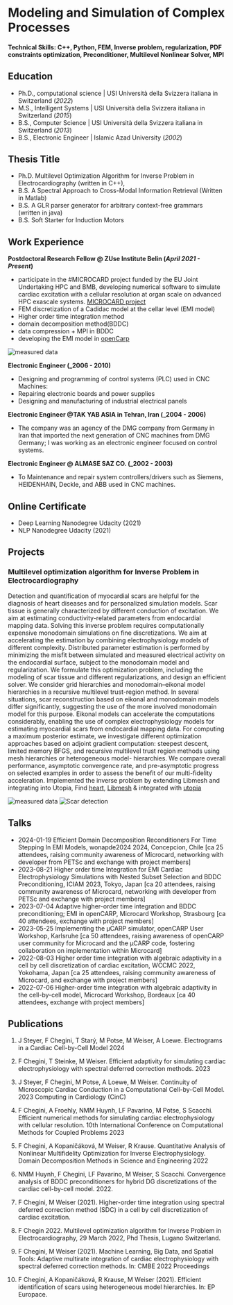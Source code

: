 # Modeling and Simulation of Complex Processes

#### Technical Skills: C++, Python, FEM, Inverse problem, regularization, PDF constraints optimization, Preconditioner, Multilevel Nonlinear Solver, MPI 

## Education
- Ph.D., computational science | USI Università della Svizzera italiana in Switzerland (_2022_)            		
- M.S., Intelligent Systems	| USI Università della Svizzera italiana in Switzerland (_2015_)
- B.S., Computer Science | USI Università della Svizzera italiana in Switzerland (_2013_)
- B.S., Electronic Engineer | Islamic Azad University (_2002_)
  
## Thesis Title

  - Ph.D.  Multilevel Optimization Algorithm for Inverse Problem in Electrocardiography (written in C++), 
  - B.S. A Spectral Approach to Cross-Modal Information Retrieval (Written in Matlab)
  - B.S. A GLR parser generator for arbitrary context-free grammars (written in java)
  - B.S. Soft Starter for Induction Motors

## Work Experience
**Postdoctoral Research Fellow @ ZUse Institute Belin (_April 2021 - Present_)**
- participate in the #MICROCARD project funded by the EU Joint Undertaking HPC and BMB, developing numerical software to simulate cardiac excitation with a cellular resolution at organ scale on advanced HPC exascale systems. [MICROCARD project](https://microcard.eu/index-en.html)
- FEM discretization of a Cadidac model at the cellar level (EMI model)
- Higher order time integration method
- domain decomposition method(BDDC)
- data compression + MPI in BDDC 
- developing the EMI model in [openCarp](https://opencarp.org/)

![measured data](/assets/img/gonzo.png)
  
**Electronic Engineer (_2006 - 2010)**
- Designing and programming of control systems (PLC) used in CNC Machines:
- Repairing electronic boards and power supplies
- Designing and manufacturing of industrial electrical panels

**Electronic Engineer @TAK YAB ASIA in Tehran, Iran (_2004 - 2006)**
- The company was an agency of the DMG company from Germany in Iran that imported the next generation of CNC machines from DMG Germany; I was working as an electronic engineer focused on control systems.

**Electronic Engineer @ ALMASE SAZ CO. (_2002 - 2003)**
- To Maintenance and repair system controllers/drivers such as Siemens, HEIDENHAIN, Deckle, and ABB used in CNC machines.

## Online Certificate
 - Deep Learning Nanodegree Udacity (2021)
 - NLP Nanodegree Udacity (2021)

## Projects
### Multilevel optimization algorithm for Inverse Problem in Electrocardiography
Detection and quantification of myocardial scars are helpful for the diagnosis of heart diseases and for personalized simulation models. Scar tissue is generally characterized by different conduction of excitation. We aim at estimating conductivity-related parameters from endocardial mapping data. Solving this inverse problem requires computationally expensive monodomain simulations on fine discretizations. We aim at accelerating the estimation by combining electrophysiology models of different complexity. Distributed parameter estimation is performed by minimizing the misfit between simulated and measured electrical activity on the endocardial surface, subject to the monodomain model and regularization. We formulate this optimization problem, including the modeling of scar tissue and different regularizations, and design an efficient solver. We consider grid hierarchies and monodomain–eikonal model hierarchies in a recursive multilevel trust-region method. In several situations, scar reconstruction based on eikonal and monodomain models differ significantly, suggesting the use of the more involved monodomain model for this purpose. Eikonal models can accelerate the computations considerably, enabling the use of complex electrophysiology models for estimating myocardial scars from endocardial mapping data. For computing a maximum posterior estimate, we investigate different optimization approaches based on adjoint gradient computation: steepest descent, limited memory BFGS, and recursive multilevel trust region methods using mesh hierarchies or heterogeneous model- hierarchies. We compare overall performance, asymptotic convergence rate, and pre-asymptotic progress on selected examples in order to assess the benefit of our multi-fidelity acceleration. Implemented the inverse problem by extending Libmesh and integrating into Utopia,  Find [heart](https://bitbucket.org/FatemehChe/heart.git), [Libmesh](https://github.com/libMesh/libmesh) & integrated with [utopia](https://bitbucket.org/zulianp/utopia/src/master/) 

![measured data](/assets/img/solution_measured.png)
![Scar detection](/assets/img/target_measured.png)

## Talks
- 2024-01-19 Efficient Domain Decomposition Reconditioners For Time Stepping In EMI Models, wonapde2024 2024, Concepcion, Chile [ca 25 attendees, raising community awareness of Microcard, networking with developer from PETSc and exchange with project members]
- 2023-08-21 Higher order time Integration for EMI Cardiac Electrophysiology Simulations with Nested Subset Selection and BDDC Preconditioning, ICIAM 2023, Tokyo, Japan [ca 20 attendees, raising community awareness of Microcard, networking with developer from PETSc and exchange with project members]
- 2023-07-04 Adaptive higher-order time integration and BDDC preconditioning; EMI in openCARP, Microcard Workshop, Strasbourg [ca 40 attendees, exchange with project members]
- 2023-05-25 Implementing the µCARP simulator, openCARP User Workshop, Karlsruhe [ca 50 attendees, raising awareness of openCARP user community for Microcard and the µCARP code, fostering collaboration on implementation within Microcard]
- 2022-08-03 Higher order time integration with algebraic adaptivity in a cell by cell discretization of cardiac excitation, WCCMC 2022, Yokohama, Japan [ca 25 attendees, raising community awareness of Microcard, and exchange with project members]
- 2022-07-06 Higher-order time integration with algebraic adaptivity in the cell-by-cell model, Microcard Workshop, Bordeaux [ca 40 attendees, exchange with project members]


## Publications
1. J Steyer, F Chegini, T Starý, M Potse, M Weiser, A Loewe. Electrograms in a Cardiac Cell-by-Cell Model 2024
2. F Chegini, T Steinke, M Weiser. Efficient adaptivity for simulating cardiac electrophysiology with spectral deferred correction methods. 2023
3. J Steyer, F Chegini, M Potse, A Loewe, M Weiser. Continuity of Microscopic Cardiac Conduction in a Computational Cell-by-Cell Model. 
2023 Computing in Cardiology (CinC)

4. F Chegini, A Froehly, NMM Huynh, LF Pavarino, M Potse, S Scacchi. Efficient numerical methods for simulating cardiac electrophysiology with cellular resolution. 10th International Conference on Computational Methods for Coupled Problems 2023

5. F Chegini, A Kopaničáková, M Weiser, R Krause. Quantitative Analysis of Nonlinear Multifidelity Optimization for Inverse Electrophysiology. Domain Decomposition Methods in Science and Engineering 2022
6. NMM Huynh, F Chegini, LF Pavarino, M Weiser, S Scacchi. Convergence analysis of BDDC preconditioners for hybrid DG discretizations of the cardiac cell-by-cell model. 2022.
7. F Chegini, M Weiser (2021). Higher-order time integration using spectral deferred correction method (SDC) in a cell by cell discretization of cardiac excitation.

8. F Chegin 2022. Multilevel optimization algorithm for Inverse Problem in Electrocardiography, 29 March 2022, Phd Thesis, Lugano Switzerland. 

9. F Chegini, M Weiser (2021). Machine Learning, Big Data, and Spatial Tools: Adaptive multirate integration of cardiac electrophysiology with spectral deferred correction methods. In: CMBE 2022 Proceedings
10. F Chegini, A Kopaničáková, R Krause, M Weiser (2021). Efficient identification of scars using heterogeneous model hierarchies. In: EP Europace.

